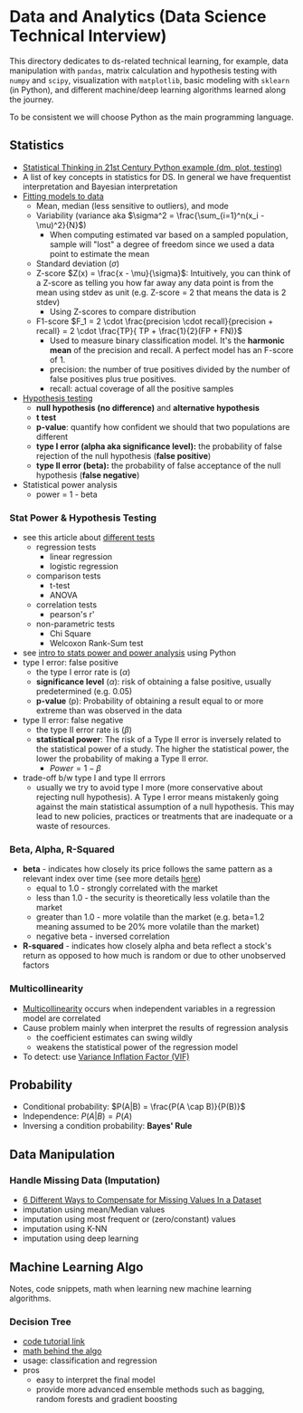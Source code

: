 # Data and Analytics (Data Science Technical Interview)

This directory dedicates to ds-related technical learning, for example, data manipulation with `pandas`, matrix calculation and hypothesis testing with `numpy` and `scipy`, visualization with `matplotlib`, basic modeling with `sklearn` (in Python), and different machine/deep learning algorithms learned along the journey.

To be consistent we will choose Python as the main programming language.

## Statistics
* [Statistical Thinking in 21st Century Python example (dm, plot, testing)](https://colab.research.google.com/drive/1ykIr4FUikZNY41yihStRraxsUCve71pt?usp=sharing)
* A list of key concepts in statistics for DS. In general we have frequentist interpretation and Bayesian interpretation
* [Fitting models to data](https://statsthinking21.github.io/statsthinking21-core-site/fitting-models.html#what-is-a-model)
    * Mean, median (less sensitive to outliers), and mode
    * Variability (variance aka $\sigma^2 = \frac{\sum_{i=1}^n(x_i - \mu)^2}{N}$)
        * When computing estimated var based on a sampled population, sample will "lost" a degree of freedom since we used a data point to estimate the mean
    * Standard deviation ($\sigma$)
    * Z-score $Z(x) = \frac{x - \mu}{\sigma}$: Intuitively, you can think of a Z-score as telling you how far away any data point is from the mean using stdev as unit (e.g. Z-score = 2 that means the data is 2 stdev)
        * Using Z-scores to compare distribution
    * F1-score $F_1 = 2 \cdot \frac{precision \cdot recall}{precision + recall} = 2 \cdot \frac{TP}{ TP + \frac{1}{2}(FP + FN)}$
        * Used to measure binary classification model. It's the **harmonic mean** of the precision and recall. A perfect model has an F-score of 1.
        * precision: the number of true positives divided by the number of false positives plus true positives.
        * recall: actual coverage of all the positive samples
* [Hypothesis testing](https://statsthinking21.github.io/statsthinking21-python/08-HypothesisTesting.html)
    * **null hypothesis (no difference)** and **alternative hypothesis**
    * **t test**
    * **p-value**: quantify how confident we should that two populations are different
    * **type I error (alpha aka significance level):** the probability of false rejection of the null hypothesis (**false positive**)
    * **type II error (beta):** the probability of false acceptance of the null hypothesis (**false negative**)
* Statistical power analysis
    * power = 1 - beta

### Stat Power & Hypothesis Testing
* see this article about [different tests](https://www.scribbr.com/statistics/statistical-tests/)
    * regression tests
        * linear regression
        * logistic regression
    * comparison tests
        * t-test
        * ANOVA
    * correlation tests
        * pearson's r'
    * non-parametric tests
        * Chi Square
        * Welcoxon Rank-Sum test
* see [intro to stats power and power analysis](https://machinelearningmastery.com/statistical-power-and-power-analysis-in-python/) using Python
* type I error: false positive
    * the type I error rate is ($\alpha$)
    * **significance level** ($\alpha$): risk of obtaining a false positive, usually predetermined (e.g. 0.05)
    * **p-value** (p): Probability of obtaining a result equal to or more extreme than was observed in the data
* type II error: false negative
    * the type II error rate is ($\beta$)
    * **statistical power**: The risk of a Type II error is inversely related to the statistical power of a study. The higher the statistical power, the lower the probability of making a Type II error.
        * $Power = 1 - \beta$
* trade-off b/w type I and type II errrors
    * usually we try to avoid type I more (more conservative about rejecting null hypothesis). A Type I error means mistakenly going against the main statistical assumption of a null hypothesis. This may lead to new policies, practices or treatments that are inadequate or a waste of resources.

### Beta, Alpha, R-Squared
* **beta** - indicates how closely its price follows the same pattern as a relevant index over time (see more details [here](https://www.investopedia.com/terms/b/beta.asp))
    * equal to 1.0 - strongly correlated with the market
    * less than 1.0 - the security is theoretically less volatile than the market
    * greater than 1.0 - more volatile than the market (e.g. beta=1.2 meaning assumed to be 20% more volatile than the market)
    * negative beta - inversed correlation
* **R-squared** - indicates how closely alpha and beta reflect a stock's return as opposed to how much is random or due to other unobserved factors

### Multicollinearity
* [Multicollinearity](https://statisticsbyjim.com/regression/multicollinearity-in-regression-analysis/) occurs when independent variables in a regression model are correlated
* Cause problem mainly when interpret the results of regression analysis
    * the coefficient estimates can swing wildly
    * weakens the statistical power of the regression model
* To detect: use [Variance Inflation Factor (VIF)](https://etav.github.io/python/vif_factor_python.html)

## Probability
* Conditional probability: $P(A|B) = \frac{P(A \cap B)}{P(B)}$
* Independence: $P(A|B) = P(A)$
* Inversing a condition probability: **Bayes' Rule**

## Data Manipulation
### Handle Missing Data (Imputation)
* [6 Different Ways to Compensate for Missing Values In a Dataset](https://towardsdatascience.com/6-different-ways-to-compensate-for-missing-values-data-imputation-with-examples-6022d9ca0779)
* imputation using mean/Median values
* imputation using most frequent or (zero/constant) values
* imputation using K-NN
* imputation using deep learning


## Machine Learning Algo
Notes, code snippets, math when learning new machine learning algorithms.

### Decision Tree
* [code tutorial link](https://machinelearningmastery.com/implement-decision-tree-algorithm-scratch-python/)
* [math behind the algo](https://ankitnitjsr13.medium.com/math-behind-decision-tree-algorithm-2aa398561d6d)
* usage: classification and regression
* pros
    * easy to interpret the final model
    * provide more advanced ensemble methods such as bagging, random forests and gradient boosting

